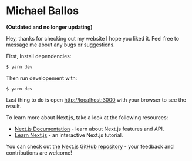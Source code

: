 # Michael Ballos

**(Outdated and no longer updating)**

Hey, thanks for checking out my website I hope you liked it. Feel free to message me about any bugs or suggestions. 

First, Install dependencies:

```bash
$ yarn dev
```

Then run developement with:

```
$ yarn dev
```

Last thing to do is open [http://localhost:3000](http://localhost:3000) with your browser to see the result.

To learn more about Next.js, take a look at the following resources:

- [Next.js Documentation](https://nextjs.org/docs) - learn about Next.js features and API.
- [Learn Next.js](https://nextjs.org/learn) - an interactive Next.js tutorial.

You can check out [the Next.js GitHub repository](https://github.com/vercel/next.js/) - your feedback and contributions are welcome!
